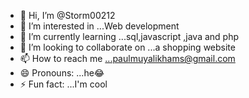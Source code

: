 - 👋 Hi, I’m @Storm00212
- 👀 I’m interested in ...Web development
- 🌱 I’m currently learning ...sql,javascript ,java and php
- 💞️ I’m looking to collaborate on ...a shopping website
- 📫 How to reach me ...paulmuyalikhams@gmail.com 
- 😄 Pronouns: ...he😂
- ⚡ Fun fact: ...I'm cool

<!---
Storm00212/Storm00212 is a ✨ special ✨ repository because its `README.md` (this file) appears on your GitHub profile.
You can click the Preview link to take a look at your changes.
--->
